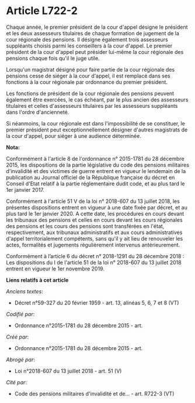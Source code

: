 # Article L722-2

Chaque année, le premier président de la cour d'appel désigne le président et les deux assesseurs titulaires de chaque
formation de jugement de la cour régionale des pensions. Il désigne également trois assesseurs suppléants choisis parmi les
conseillers à la cour d'appel. Le premier président de la cour d'appel peut présider lui-même la cour régionale des pensions
chaque fois qu'il le juge utile.

Lorsqu'un magistrat désigné pour faire partie de la cour régionale des pensions cesse de siéger à la cour d'appel, il est
remplacé dans ses fonctions à la cour régionale par ordonnance du premier président.

Les fonctions de président de la cour régionale des pensions peuvent également être exercées, le cas échéant, par le plus
ancien des assesseurs titulaires et celles d'assesseurs titulaires par les assesseurs suppléants dans l'ordre d'ancienneté.

Si néanmoins, la cour régionale est dans l'impossibilité de se constituer, le premier président peut exceptionnellement
désigner d'autres magistrats de la cour d'appel, pour siéger à une audience déterminée.

**Nota:**

Conformément à l'article 8 de l'ordonnance n° 2015-1781 du 28 décembre 2015, les dispositions de la partie législative du
code des pensions militaires d'invalidité et des victimes de guerre entrent en vigueur le lendemain de la publication au
Journal officiel de la République française du décret en Conseil d'Etat relatif à la partie réglementaire dudit code, et au
plus tard le 1er janvier 2017.

Conformément à l'article 51 V de la loi n° 2018-607 du 13 juillet 2018, les présentes dispositions entrent en vigueur à une
date fixée par décret, et au plus tard le 1er janvier 2020. A cette date, les procédures en cours devant les tribunaux des
pensions et celles en cours devant les cours régionales des pensions et les cours des pensions sont transférées en l'état,
respectivement, aux tribunaux administratifs et aux cours administratives d'appel territorialement compétents, sans qu'il y
ait lieu de renouveler les actes, formalités et jugements régulièrement intervenus antérieurement.

Conformément à l’article 6 du décret n° 2018-1291 du 28 décembre 2018 : Les dispositions du I de l'article 51 de la loi n°
2018-607 du 13 juillet 2018 entrent en vigueur le 1er novembre 2019.

**Liens relatifs à cet article**

_Anciens textes_:

  - Décret n°59-327 du 20 février 1959 - art. 13, alinéas 5, 6, 7 et 8 (VT)

_Codifié par_:

  - Ordonnance n°2015-1781 du 28 décembre 2015 - art.

_Créé par_:

  - Ordonnance n°2015-1781 du 28 décembre 2015 - art.

_Abrogé par_:

  - Loi n°2018-607 du 13 juillet 2018 - art. 51 (V)

_Cité par_:

  - Code des pensions militaires d'invalidité et de... - art. R722-3 (VT)
